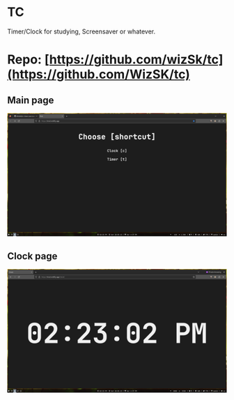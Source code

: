# TC
Timer/Clock for studying, Screensaver or whatever.

# Repo: [https://github.com/wizSk/tc](https://github.com/WizSK/tc)

## Main page
![main page screenshot](main_page_screenshot.png "main page")

## Clock page
![clock screenshot](clock_page_screenshot.png "clock page")
